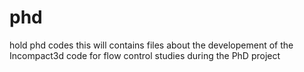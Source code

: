# phd
hold phd codes
this will contains files about the developement of the Incompact3d code for flow control studies during the PhD project
